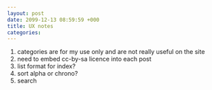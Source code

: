 ```yaml
---
layout: post
date: 2099-12-13 08:59:59 +000
title: UX notes
categories: 
---
```


1. categories are for my use only and are not really useful on the site
1. need to embed cc-by-sa licence into each post
1. list format for index?
1. sort alpha or chrono?
1. search

